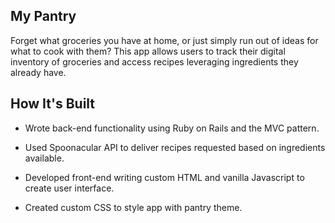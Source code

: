 ## My Pantry

Forget what groceries you have at home, or just simply run out of ideas for what to cook with them? This app allows users to track their digital inventory of groceries and access recipes leveraging ingredients they already have. 

## How It's Built

- Wrote back-end functionality using Ruby on Rails and the MVC pattern.

- Used Spoonacular API to deliver recipes requested based on ingredients available.

- Developed front-end writing custom HTML and vanilla Javascript to create user interface.

- Created custom CSS to style app with pantry theme.

